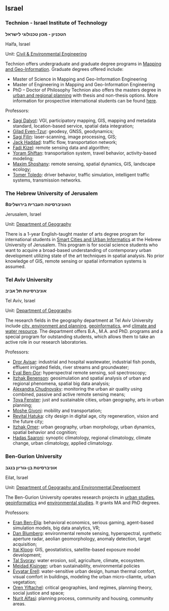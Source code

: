 ## Israel

### Technion - Israel Institute of Technology
**הטכניון - מכון טכנולוגי לישראל**

Haifa, Israel

Unit: [Civil & Environmental Engineering](https://cee.technion.ac.il/en/)

Technion offers undergraduate and graduate degree programs in [Mapping and Geo-Information](https://cee.technion.ac.il/en/course/mapping-geo-information/). Graduate degrees offered include:
- Master of Science in Mapping and Geo-Information Engineering
- Master of Engineering in Mapping and Geo-Information Engineering
- PhD – Doctor of Philosophy
Technion also offers the masters degree in [urban and regional planning](https://architecture.technion.ac.il/academic-programs/urban-and-regional-planning/master-of-urban-and-regional-planning/) with thesis and non-thesis options. More information for prospective international students can be found [here](https://cee.technion.ac.il/en/info-international/).

Professors:

-   [Sagi Dalyot](https://cee.technion.ac.il/en/members/dalyot/): VGI, participatory mapping, GIS, mapping and metadata standard, location-based service, spatial data integration;
-   [Gilad Even-Tzur](https://cee.technion.ac.il/en/members/even-tzur/): geodesy, GNSS, geodynamics;
-   [Sagi Filin](https://cee.technion.ac.il/en/members/filin/): laser-scanning, image processing, GIS;
-   [Jack Haddad](https://cee.technion.ac.il/en/members/haddad/): traffic flow, transportation network;
-   [Fadi Kizel](https://cee.technion.ac.il/en/members/kizel/): remote sensing data and algorithm;
-   [Yoram Shiftan](https://cee.technion.ac.il/en/members/shiftan/): transportation system, travel behavior, activity-based modeling;
-   [Maxim Shoshany](https://cee.technion.ac.il/en/members/shoshany/): remote sensing, spatial dynamics, GIS, landscape ecology;
-   [Tomer Toledo](https://cee.technion.ac.il/en/members/toledo/): driver behavior, traffic simulation, intelligent traffic systems, transmission networks.

### The Hebrew University of Jerusalem
**8האוניברסיטה העברית בירושלים**

Jerusalem, Israel

Unit: [Department of Geography](https://en.geography.huji.ac.il/)

There is a 1-year English-taught master of arts degree program for international students in [Smart Cities and Urban Informatics](https://smartcities.huji.ac.il/) at the Hebrew University of Jerusalem. This program is for social science students who want to acquire a broad-based understanding of contemporary urban development utilizing state of the art techniques in spatial analysis. No prior knowledge of GIS, remote sensing or spatial information systems is assumed.

### Tel Aviv University
**אוניברסיטת תל אביב**

Tel Aviv, Israel

Unit: [Department of Geography](https://en-exact-sciences.tau.ac.il/geography).

The research fields in the geography department at Tel Aviv University include [city, environment and planning](https://en-exact-sciences.tau.ac.il/geography/research_fields_city_environment_planning), [geoinformatics](https://en-exact-sciences.tau.ac.il/geography/research_fields_geoinformatics_remote_sensing), and [climate and water resource](https://en-exact-sciences.tau.ac.il/geography/research_fields_climate_water). The department offers B.A., M.A. and PhD. programs and a special program for outstanding students, which allows them to take an active role in our research laboratories.

Professors:

- [Dror Avisar](https://en-exact-sciences.tau.ac.il/profile/droravi "Prof. Dror Avisar"): industrial and hospital wastewater, industrial fish ponds, effluent irrigated fields, river streams and groundwater;
- [Eyal Ben-Dor](https://en-exact-sciences.tau.ac.il/profile/bendor "Prof. Eyal Ben-Dor"): hyperspectral remote sensing, soil spectroscopy;
- [Itzhak Benenson](https://en-exact-sciences.tau.ac.il/profile/bennya "Prof. Itzhak Benenson"): geosimulation and spatial analysis of urban and regional phenomena, spatial big data analysis;
- [Alexandra Chudnovsky](https://en-exact-sciences.tau.ac.il/profile/achudnov "Prof. Alexandra Chudnovsky"): monitoring the urban air quality using combined, passive and active remote sensing means;
- [Tova Fenster](https://en-exact-sciences.tau.ac.il/profile/tobiws "Prof. Tova Fenster"): just and sustainable cities, urban geography, arts in urban planning;
- [Moshe Givoni](https://english.tau.ac.il/profile/givonim "Prof. Moshe Givoni"): mobility and transportation;
- [Revital Hatuka](https://en-exact-sciences.tau.ac.il/profile/hatuka "Prof. Revital[Tali] Hatuka"): city design in digital age, city regeneration, vision and the future city;
- [Itzhak Omer](https://en-exact-sciences.tau.ac.il/profile/omery "Prof. Itzhak Omer"): urban geography, urban morphology, urban dynamics, spatial behavior and cognition;
- [Hadas Saaroni](https://en-exact-sciences.tau.ac.il/profile/saaroni "Prof. Hadas Saaroni"): synoptic climatology, regional climatology, climate change, urban climatology, applied climatology.

### Ben-Gurion University
**אוניברסיטת בן-גוריון בנגב**

Eilat, Israel

Unit: [Department of Geography and Environmental Development](https://in.bgu.ac.il/en/humsos/geog/Pages/default.aspx)

The Ben-Gurion University operates research projects in [urban studies](https://in.bgu.ac.il/en/humsos/geog/Pages/Urban-Studies.aspx), [geoinformatics](https://in.bgu.ac.il/en/humsos/geog/Pages/GeoInformatics.aspx) and [environmental studies](https://in.bgu.ac.il/en/humsos/geog/Pages/Environmental-Studies.aspx). It grants MA and PhD degrees.

Professors:
- [Eran Ben-El](https://in.bgu.ac.il/en/humsos/geog/Pages/staff/Eran-Ben-Elia.aspx)i[a](https://in.bgu.ac.il/en/humsos/geog/Pages/staff/Eran-Ben-Elia.aspx): behavioral economics, serious gaming, agent-based simulation models, big data analytics, VR;
- [Dan Blumberg](https://in.bgu.ac.il/en/humsos/geog/Pages/staff/Blumberg.aspx): environmental remote sensing, hyperspectral, synthetic aperture radar, aeolian geomorphology, anomaly detection, target acquisition;
- [Itai Kloog](https://in.bgu.ac.il/en/humsos/geog/Pages/staff/kloog.aspx): GIS, geostatistics, satellite-based exposure model development;
- [Tal Svoray](https://in.bgu.ac.il/en/humsos/geog/Pages/staff/tal.aspx): water erosion, soil, agriculture, climate, ecosystem.
- [Meidad Kisinger](https://in.bgu.ac.il/en/humsos/geog/Pages/staff/meidad.aspx): urban sustainability, environmental policies
- [Evyatar Erell](https://in.bgu.ac.il/en/humsos/geog/Pages/staff/Evyatar.aspx): water-sensitive urban design, human thermal comfort, visual comfort in buildings, modeling the urban micro-cliamte, urban vegetation;
- [Oren Yiftachel](https://in.bgu.ac.il/en/humsos/geog/Pages/staff/oren.aspx): critical geographies, land regimes, planning theory, social justice and space;
- [Nurit Alfasi](https://in.bgu.ac.il/en/humsos/geog/Pages/staff/alfasi.aspx): planning process, community and housing, community areas.
